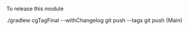 

To release this module

  ./gradlew cgTagFinal --withChangelog
  git push --tags
  git push (Main)
